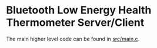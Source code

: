 # Bluetooth Low Energy Health Thermometer Server/Client

The main higher level code can be found in [src/main.c](https://github.com/MohitRane8/ECEN-5823-IoT-Embedded-Firmware---Bluetooth-Low-Energy/blob/MohitRane8_assignment8_submission/src/main.c).
